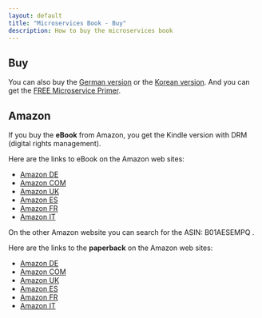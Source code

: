 ```yaml
---
layout: default
title: "Microservices Book - Buy"
description: How to buy the microservices book
---
```


Buy
---

You can also buy the [German version](http://microservices-buch.de/)
or the [Korean version](http://acornpub.co.kr/book/microservices). And
you can get the [FREE Microservice Primer](primer.html).
      
## Amazon

If you buy the **eBook** from Amazon, you get the Kindle version with
DRM (digital rights management).

Here are the links to eBook on the Amazon web sites:


* [Amazon DE](http://amzn.to/2e6BYAt)
* [Amazon COM](http://amzn.to/2eidzrh)
* [Amazon UK](http://amzn.to/2e6zemN)
* [Amazon ES](http://amzn.to/2e6zm5E)
* [Amazon FR](http://amzn.to/2e6A2YO)
* [Amazon IT](http://amzn.to/2e6AC92)


On the other Amazon website you can search for the ASIN:
      B01AESEMPQ .

Here are the links to the **paperback** on the Amazon web sites:

* [Amazon DE](http://amzn.to/2e6z26Z)
* [Amazon COM](http://amzn.to/2eDrTO8)
* [Amazon UK](http://amzn.to/2eDoONZ)
* [Amazon ES](http://amzn.to/2e6yJJo)
* [Amazon FR](http://amzn.to/2e6CGxs)
* [Amazon IT](http://amzn.to/2e6AC92)
